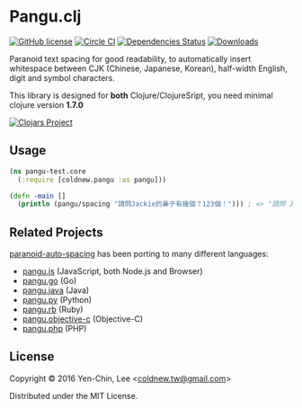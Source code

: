 # Pangu.clj
[![GitHub license](https://img.shields.io/badge/license-MIT-blue.svg)](https://raw.githubusercontent.com/coldnew/pangu.clj/master/LICENSE)
[![Circle CI](https://circleci.com/gh/coldnew/pangu.clj.svg?style=svg)](https://circleci.com/gh/coldnew/pangu.clj)
[![Dependencies Status](https://jarkeeper.com/coldnew/pangu.clj/status.svg)](https://jarkeeper.com/coldnew/pangu.clj)
[![Downloads](https://jarkeeper.com/coldnew/pangu.clj/downloads.svg)](https://jarkeeper.com/coldnew/pangu.clj)

Paranoid text spacing for good readability, to automatically insert whitespace between CJK (Chinese, Japanese, Korean), half-width English, digit and symbol characters.

This library is designed for **both** Clojure/ClojureSript, you need minimal clojure version **1.7.0**

[![Clojars Project](http://clojars.org/coldnew/pangu/latest-version.svg)](http://clojars.org/coldnew/pangu)


## Usage

```clojure
(ns pangu-test.core
  (:require [coldnew.pangu :as pangu]))

(defn -main []
  (println (pangu/spacing "請問Jackie的鼻子有幾個？123個！"))) ; => "請問 Jackie 的鼻子有幾個？123 個！"

```

## Related Projects

[paranoid-auto-spacing](https://github.com/vinta/pangu.js) has been porting to many different languages:

* [pangu.js](https://github.com/vinta/pangu.js) (JavaScript, both Node.js and Browser)
* [pangu.go](https://github.com/vinta/pangu) (Go)
* [pangu.java](https://github.com/vinta/pangu.java) (Java)
* [pangu.py](https://github.com/vinta/pangu.py) (Python)
* [pangu.rb](https://github.com/dlackty/pangu.rb) (Ruby)
* [pangu.objective-c](https://github.com/Cee/pangu.objective-c) (Objective-C)
* [pangu.php](https://github.com/Kunr/pangu.php) (PHP)

## License

Copyright © 2016 Yen-Chin, Lee <<coldnew.tw@gmail.com>>

Distributed under the MIT License.

